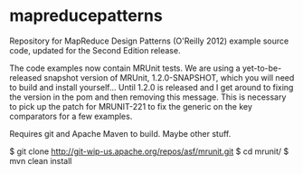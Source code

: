 mapreducepatterns
=================

Repository for MapReduce Design Patterns (O'Reilly 2012) example source code, updated for the Second Edition release.

The code examples now contain MRUnit tests.  We are using a yet-to-be-released snapshot version of MRUnit, 1.2.0-SNAPSHOT, which you will need to build and install yourself... Until 1.2.0 is released and I get around to fixing the version in the pom and then removing this message.  This is necessary to pick up the patch for MRUNIT-221 to fix the generic on the key comparators for a few examples.

Requires git and Apache Maven to build.  Maybe other stuff.

$ git clone http://git-wip-us.apache.org/repos/asf/mrunit.git
$ cd mrunit/
$ mvn clean install


